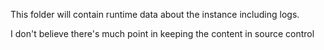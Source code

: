 This folder will contain runtime data about the instance including logs.

I don't believe there's much point in keeping the content in source control
